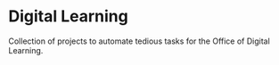 # Digital Learning

Collection of projects to automate tedious tasks for the Office of Digital Learning.

